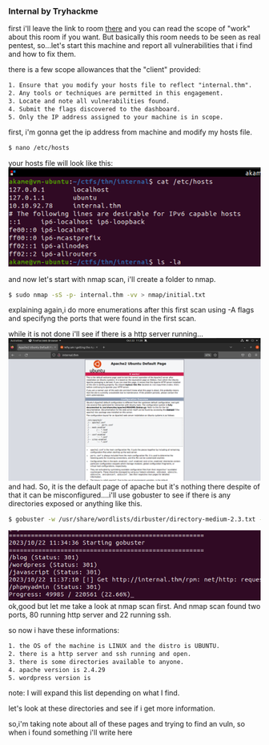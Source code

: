 ### Internal by Tryhackme

first i'll leave the link to room [there](https://tryhackme.com/room/internal) and you can read the scope of "work" about this room if you want.  But basically this room needs to be  seen as real pentest, so...let's start this machine and report all vulnerabilities that i find and how to fix them.

there is a few scope allowances that the "client" provided:

	1. Ensure that you modify your hosts file to reflect "internal.thm". 
	2. Any tools or techniques are permitted in this engagement.
	3. Locate and note all vulnerabilities found.
	4. Submit the flags discovered to the dashboard.
	5. Only the IP address assigned to your machine is in scope.

first, i'm gonna get the ip address from machine and modify my hosts file.

```bash
$ nano /etc/hosts
```

your hosts file will look like this:
![](attachments/Pasted%20image%2020231022110931.png)

and now let's start with nmap scan, i'll create a folder to nmap.

```bash
$ sudo nmap -sS -p- internal.thm -vv > nmap/initial.txt
```
explaining again,i do more enumerations after this first scan using -A flags and specifyng the ports that were found in the first scan.

while it is not done i'll see if there is a http server running...
![](attachments/Pasted%20image%2020231022112918.png)
and had. So, it is the default page of apache but it's nothing there despite of that it can be misconfigured....i'll use gobuster to see if there is any directories exposed or anything like this.

```bash 
$ gobuster -w /usr/share/wordlists/dirbuster/directory-medium-2.3.txt -u internal.thm -x txt,js,php,md
```

![](attachments/Pasted%20image%2020231022115519.png)
ok,good but let me take a look at nmap scan first. And nmap scan found two ports, 80 running http server and 22 running ssh.

so now i have these informations:

	1. the OS of the machine is LINUX and the distro is UBUNTU.
	2. there is a http server and ssh running and open.
	3. there is some directories available to anyone.
	4. apache version is 2.4.29
	5. wordpress version is

note: I will expand this list depending on what I find.

let's look at these directories and see if i get more information.

so,i'm taking note about all of these pages and trying to find an vuln, so when i found something i'll write here


